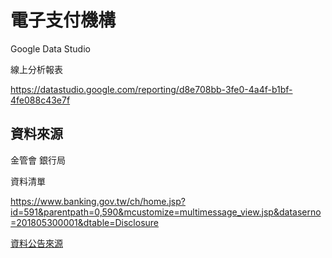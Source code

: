 # 電子支付機構

Google Data Studio

線上分析報表

<a href="https://datastudio.google.com/reporting/d8e708bb-3fe0-4a4f-b1bf-4fe088c43e7f" target="_blank">https://datastudio.google.com/reporting/d8e708bb-3fe0-4a4f-b1bf-4fe088c43e7f</a>

## 資料來源

金管會 銀行局

資料清單

<a href="https://www.banking.gov.tw/ch/home.jsp?id=591&parentpath=0,590&mcustomize=multimessage_view.jsp&dataserno=201805300001&dtable=Disclosure" target="_blank">https://www.banking.gov.tw/ch/home.jsp?id=591&parentpath=0,590&mcustomize=multimessage_view.jsp&dataserno=201805300001&dtable=Disclosure</a>

[資料公告來源](./doc/DataSource.md)